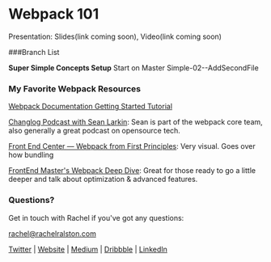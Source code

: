 # Webpack 101

Presentation: Slides(link coming soon), Video(link coming soon)

###Branch List

**Super Simple Concepts Setup**
Start on Master
Simple-02--AddSecondFile


### My Favorite Webpack Resources

[Webpack Documentation Getting Started Tutorial](http://webpack.github.io/docs/tutorials/getting-started/)

[Changlog Podcast with Sean Larkin](https://changelog.com/podcast/233): Sean is part of the webpack core team, also generally a great podcast on opensource tech.

[Front End Center — Webpack from First Principles](https://www.youtube.com/watch?v=WQue1AN93YU): Very visual. Goes over how bundling 

[FrontEnd Master's Webpack Deep Dive](https://frontendmasters.com/courses/webpack/): Great for those ready to go a little deeper and talk about optimization & advanced features.

### Questions?
Get in touch with Rachel if you've got any questions:

rachel@rachelralston.com

[Twitter](http://www.twitter.com/rachelrlston)  |  [Website](http://www.rachelralston.com/)  |  [Medium](http://www.medium.com/@rachelralston)  |  [Dribbble](http://www.dribbble.com/rachelralston)  |  [LinkedIn](http://www.linkedin.com/in/rachelralston)